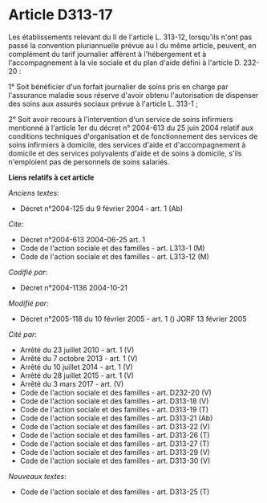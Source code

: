 # Article D313-17

Les établissements relevant du II de l'article L. 313-12, lorsqu'ils n'ont pas passé la convention pluriannuelle prévue au I
du même article, peuvent, en complément du tarif journalier afférent à l'hébergement et à l'accompagnement à la vie sociale
et du plan d'aide défini à l'article D. 232-20 :

1° Soit bénéficier d'un forfait journalier de soins pris en charge par l'assurance maladie sous réserve d'avoir obtenu
l'autorisation de dispenser des soins aux assurés sociaux prévue à l'article L. 313-1 ;

2° Soit avoir recours à l'intervention d'un service de soins infirmiers mentionné à l'article 1er du décret n° 2004-613 du 25
juin 2004 relatif aux conditions techniques d'organisation et de fonctionnement des services de soins infirmiers à domicile,
des services d'aide et d'accompagnement à domicile et des services polyvalents d'aide et de soins à domicile, s'ils
n'emploient pas de personnels de soins salariés.

**Liens relatifs à cet article**

_Anciens textes_:

  - Décret n°2004-125 du 9 février 2004 - art. 1 (Ab)

_Cite_:

  - Décret n°2004-613 2004-06-25 art. 1
  - Code de l'action sociale et des familles - art. L313-1 (M)
  - Code de l'action sociale et des familles - art. L313-12 (M)

_Codifié par_:

  - Décret n°2004-1136 2004-10-21

_Modifié par_:

  - Décret n°2005-118 du 10 février 2005 - art. 1 () JORF 13 février 2005

_Cité par_:

  - Arrêté du 23 juillet 2010 - art. 1 (V)
  - Arrêté du 7 octobre 2013 - art. 1 (V)
  - Arrêté du 10 juillet 2014 - art. 1 (V)
  - Arrêté du 28 juillet 2015 - art. 1 (V)
  - Arrêté du 3 mars 2017 - art. (V)
  - Code de l'action sociale et des familles - art. D232-20 (V)
  - Code de l'action sociale et des familles - art. D313-18 (V)
  - Code de l'action sociale et des familles - art. D313-19 (T)
  - Code de l'action sociale et des familles - art. D313-21 (Ab)
  - Code de l'action sociale et des familles - art. D313-22 (V)
  - Code de l'action sociale et des familles - art. D313-26 (T)
  - Code de l'action sociale et des familles - art. D313-27 (T)
  - Code de l'action sociale et des familles - art. D313-29 (V)
  - Code de l'action sociale et des familles - art. D313-30 (V)

_Nouveaux textes_:

  - Code de l'action sociale et des familles - art. D313-25 (T)
